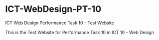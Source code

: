 # ICT-WebDesign-PT-10
ICT Web Design Performance Task 10 - Test Website

This is the Test Website for Performance Task 10 in ICT 10 - Web Design
